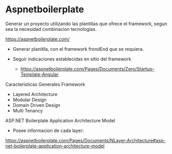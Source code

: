 # Aspnetboilerplate


Generar un proyecto utilizando las plantillas que ofrece el framework, segun sea la necesidad combinacion tecnologias. 

https://aspnetboilerplate.com/


- Generar planitlla, con el framework frondEnd que se requiera.

- Seguir indicaciones establecidas en sitio del framework
  
  - https://aspnetboilerplate.com/Pages/Documents/Zero/Startup-Template-Angular
  


Caracteristicas Generales Framework

- Layered Architecture
- Modular Design
- Domain Driven Design
- Multi Tenancy


ASP.NET Boilerplate Application Architecture Model

- Posee informacion de cada layer:

https://aspnetboilerplate.com/Pages/Documents/NLayer-Architecture#asp-net-boilerplate-application-architecture-model
  
  